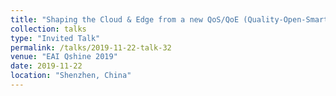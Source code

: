 ```yaml
---
title: "Shaping the Cloud & Edge from a new QoS/QoE (Quality-Open-Smart-grEen) Perspective"
collection: talks
type: "Invited Talk"
permalink: /talks/2019-11-22-talk-32
venue: "EAI Qshine 2019"
date: 2019-11-22
location: "Shenzhen, China"
---
```

